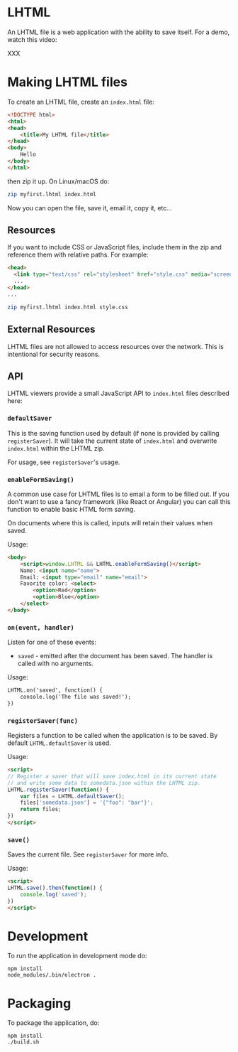 <!--
Copyright (c) The LHTML team
See LICENSE for details.
-->

# LHTML

An LHTML file is a web application with the ability to save itself.  For a demo, watch this video:

XXX

# Making LHTML files

To create an LHTML file, create an `index.html` file:

```html
<!DOCTYPE html>
<html>
<head>
    <title>My LHTML file</title>
</head>
<body>
    Hello
</body>
</html>
```

then zip it up.  On Linux/macOS do:

```bash
zip myfirst.lhtml index.html
```

Now you can open the file, save it, email it, copy it, etc...

## Resources

If you want to include CSS or JavaScript files, include them in the zip and reference them with relative paths.  For example:

```html
<head>
  <link type="text/css" rel="stylesheet" href="style.css" media="screen,projection">
  ...
</head>
...
```

```bash
zip myfirst.lhtml index.html style.css
```

## External Resources

LHTML files are not allowed to access resources over the network.  This is intentional for security reasons.

## API

LHTML viewers provide a small JavaScript API to `index.html` files described here:

### `defaultSaver`

This is the saving function used by default (if none is provided by calling `registerSaver`).  It will take the current state of `index.html` and overwrite `index.html` within the LHTML zip.

For usage, see `registerSaver`'s usage.

### `enableFormSaving()`

A common use case for LHTML files is to email a form to be filled out.  If you don't want to use a fancy framework (like React or Angular) you can call this function to enable basic HTML form saving.

On documents where this is called, inputs will retain their values when saved.

Usage:

```html
<body>
    <script>window.LHTML && LHTML.enableFormSaving()</script>
    Name: <input name="name">
    Email: <input type="email" name="email">
    Favorite color: <select>
        <option>Red</option>
        <option>Blue</option>
    </select>
</body>
```

### `on(event, handler)`

Listen for one of these events:

- `saved` - emitted after the document has been saved.  The handler is called with no arguments.

Usage:

```html
LHTML.on('saved', function() {
    console.log('The file was saved!');
})
```

### `registerSaver(func)`

Registers a function to be called when the application is to be saved.  By default `LHTML.defaultSaver` is used.

Usage:

```html
<script>
// Register a saver that will save index.html in its current state
// and write some data to somedata.json within the LHTML zip.
LHTML.registerSaver(function() {
    var files = LHTML.defaultSaver();
    files['somedata.json'] = '{"foo": "bar"}';
    return files;
})
</script>
```

### `save()`

Saves the current file.  See `registerSaver` for more info.

Usage:

```html
<script>
LHTML.save().then(function() {
    console.log('saved');
})
</script>
```



# Development

To run the application in development mode do:

    npm install
    node_modules/.bin/electron .

# Packaging

To package the application, do:

    npm install
    ./build.sh

